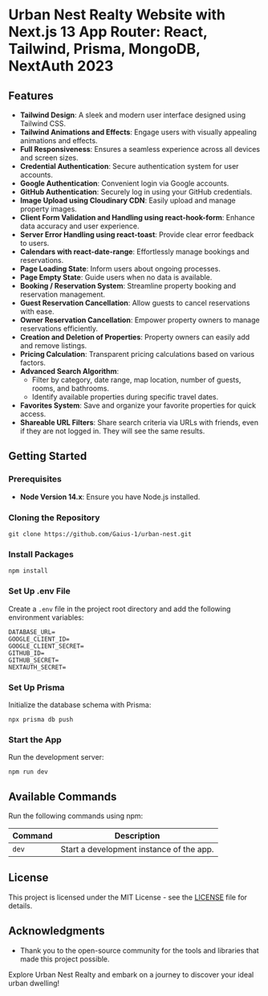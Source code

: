 # Urban Nest Realty Website with Next.js 13 App Router: React, Tailwind, Prisma, MongoDB, NextAuth 2023

## Features

- **Tailwind Design**: A sleek and modern user interface designed using Tailwind CSS.
- **Tailwind Animations and Effects**: Engage users with visually appealing animations and effects.
- **Full Responsiveness**: Ensures a seamless experience across all devices and screen sizes.
- **Credential Authentication**: Secure authentication system for user accounts.
- **Google Authentication**: Convenient login via Google accounts.
- **GitHub Authentication**: Securely log in using your GitHub credentials.
- **Image Upload using Cloudinary CDN**: Easily upload and manage property images.
- **Client Form Validation and Handling using react-hook-form**: Enhance data accuracy and user experience.
- **Server Error Handling using react-toast**: Provide clear error feedback to users.
- **Calendars with react-date-range**: Effortlessly manage bookings and reservations.
- **Page Loading State**: Inform users about ongoing processes.
- **Page Empty State**: Guide users when no data is available.
- **Booking / Reservation System**: Streamline property booking and reservation management.
- **Guest Reservation Cancellation**: Allow guests to cancel reservations with ease.
- **Owner Reservation Cancellation**: Empower property owners to manage reservations efficiently.
- **Creation and Deletion of Properties**: Property owners can easily add and remove listings.
- **Pricing Calculation**: Transparent pricing calculations based on various factors.
- **Advanced Search Algorithm**:
  - Filter by category, date range, map location, number of guests, rooms, and bathrooms.
  - Identify available properties during specific travel dates.
- **Favorites System**: Save and organize your favorite properties for quick access.
- **Shareable URL Filters**: Share search criteria via URLs with friends, even if they are not logged in. They will see the same results.

## Getting Started

### Prerequisites

- **Node Version 14.x**: Ensure you have Node.js installed.

### Cloning the Repository

```shell
git clone https://github.com/Gaius-1/urban-nest.git
```

### Install Packages

```shell
npm install
```

### Set Up .env File

Create a `.env` file in the project root directory and add the following environment variables:

```dotenv
DATABASE_URL=
GOOGLE_CLIENT_ID=
GOOGLE_CLIENT_SECRET=
GITHUB_ID=
GITHUB_SECRET=
NEXTAUTH_SECRET=
```

### Set Up Prisma

Initialize the database schema with Prisma:

```shell
npx prisma db push
```

### Start the App

Run the development server:

```shell
npm run dev
```

## Available Commands

Run the following commands using npm:

| Command | Description |
| --- | --- |
| `dev` | Start a development instance of the app. |

## License

This project is licensed under the MIT License - see the [LICENSE](LICENSE) file for details.

## Acknowledgments

- Thank you to the open-source community for the tools and libraries that made this project possible.

Explore Urban Nest Realty and embark on a journey to discover your ideal urban dwelling!